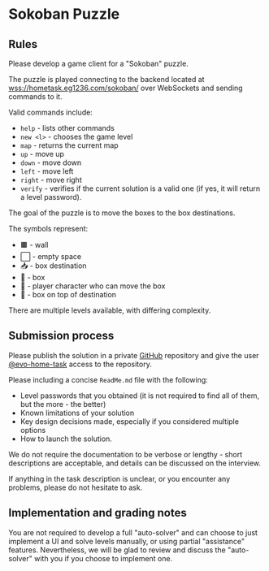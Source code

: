# Sokoban Puzzle

## Rules

Please develop a game client for a "Sokoban" puzzle.

The puzzle is played connecting to the backend located at
[wss://hometask.eg1236.com/sokoban/](wss://hometask.eg1236.com/sokoban/) over WebSockets and sending
commands to it.

Valid commands include:
* `help` - lists other commands
* `new <l>` - chooses the game level
* `map` - returns the current map
* `up` - move up
* `down` - move down
* `left` - move left
* `right` - move right
* `verify` - verifies if the current solution is a valid one (if yes, it will return a level password).

The goal of the puzzle is to move the boxes to the box destinations.

The symbols represent:
* 🟫 - wall
* ⬜ - empty space
* 📥 - box destination
* 📧 - box
* 🧝 - player character who can move the box
* 📨 - box on top of destination 

There are multiple levels available, with differing complexity.

## Submission process

Please publish the solution in a private [GitHub](https://github.com/) repository and give the user
[@evo-home-task](https://github.com/evo-home-task) access to the repository.

Please including a concise `ReadMe.md` file with the following:
* Level passwords that you obtained (it is not required to find all of them, but the more - the better)
* Known limitations of your solution
* Key design decisions made, especially if you considered multiple options
* How to launch the solution.

We do not require the documentation to be verbose or lengthy - short descriptions are acceptable, and details
can be discussed on the interview.

If anything in the task description is unclear, or you encounter any problems, please do not hesitate to ask.

## Implementation and grading notes

You are not required to develop a full "auto-solver" and can choose to just implement a UI and solve levels
manually, or using partial "assistance" features. Nevertheless, we will be glad to review and discuss the
"auto-solver" with you if you choose to implement one.
